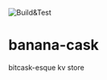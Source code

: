 ![Build&Test](https://github.com/aethne0/banana-cask/actions/workflows/main.yml/badge.svg?event=push)
# banana-cask
bitcask-esque kv store
